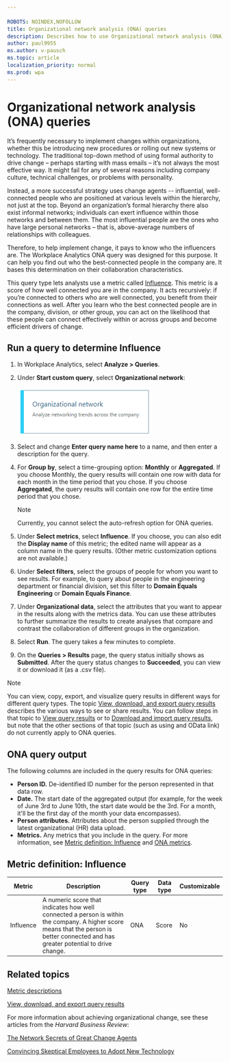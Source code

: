 ```yaml
---

ROBOTS: NOINDEX,NOFOLLOW
title: Organizational network analysis (ONA) queries 
description: Describes how to use Organizational network analysis (ONA) queries in Workplace Analytics to determine the "Influence" metric of individuals in your organization
author: paul9955
ms.author: v-pausch
ms.topic: article
localization_priority: normal 
ms.prod: wpa
---
```


# Organizational network analysis (ONA) queries

It’s frequently necessary to implement changes within organizations, whether this be introducing new procedures or rolling out new systems or technology. The traditional top-down method of using formal authority to drive change – perhaps starting with mass emails – it’s not always the most effective way. It might fail for any of several reasons including company culture, technical challenges, or problems with personality.  

Instead, a more successful strategy uses change agents -- influential, well-connected people who are positioned at various levels within the hierarchy, not just at the top. Beyond an organization’s formal hierarchy there also exist informal networks; individuals can exert influence within those networks and between them. The most influential people are the ones who have large personal networks – that is, above-average numbers of relationships with colleagues.

Therefore, to help implement change, it pays to know who the influencers are. The Workplace Analytics ONA query was designed for this purpose. It can help you find out who the best-connected people in the company are. It bases this determination on their collaboration characteristics.

This query type lets analysts use a metric called [Influence](#metric-definition-influence). This metric is a score of how well connected you are in the company. It acts recursively: if you’re connected to others who are well connected, you benefit from their connections as well. After you learn who the best connected people are in the company, division, or other group, you can act on the likelihood that these people can connect effectively within or across groups and become efficient drivers of change. 

## Run a query to determine Influence

1.	In Workplace Analytics, select **Analyze > Queries**.
2.	Under **Start custom query**, select **Organizational network**:

    ![ONA person query](../images/wpa/tutorials/ona-person-query-april.png)

3.	Select and change **Enter query name here** to a name, and then enter a description for the query.
4.	For **Group by**, select a time-grouping option: **Monthly** or **Aggregated**. If you choose Monthly, the query results will contain one row with data for each month in the time period that you chose. If you choose **Aggregated**, the query results will contain one row for the entire time period that you chose. 

    > [!Note] 
    > Currently, you cannot select the auto-refresh option for ONA queries.

5.	Under **Select metrics**, select **Influence**. If you choose, you can also edit the **Display name** of this metric; the edited name will appear as a column name in the query results. (Other metric customization options are not available.)
6.	Under **Select filters**, select the groups of people for whom you want to see results. For example, to query about people in the engineering department or financial division, set this filter to **Domain Equals Engineering** or **Domain Equals Finance**.
7.	Under **Organizational data**, select the attributes that you want to appear in the results along with the metrics data. You can use these attributes to further summarize the results to create analyses that compare and contrast the collaboration of different groups in the organization.
8.	Select **Run**. The query takes a few minutes to complete. 
9.	On the **Queries > Results** page, the query status initially shows as **Submitted**. After the query status changes to **Succeeded**, you can view it or download it (as a .csv file).

> [!Note] 
> You can view, copy, export, and visualize query results in different ways for different query types. The topic [View, download, and export query results](../use/view-download-and-export-query-results.md) describes the various ways to see or share results. You can follow steps in that topic to [View query results](../use/view-download-and-export-query-results.md#view-query-results) or to [Download and import query results](../use/view-download-and-export-query-results.md#download-and-import-query-results), but note that the other sections of that topic (such as using and OData link) do not currently apply to ONA queries.

## ONA query output

The following columns are included in the query results for ONA queries:

 * **Person ID.** De-identified ID number for the person represented in that data row.
  * **Date.** The start date of the aggregated output (for example, for the week of June 3rd to June 10th, the start date would be the 3rd. For a month, it'll be the first day of the month your data encompasses).
 * **Person attributes.** Attributes about the person supplied through the latest organizational (HR) data upload.
 * **Metrics.** Any metrics that you include in the query. For more information, see [Metric definition: Influence](#metric-definition-influence) and [ONA  metrics](../use/metric-definitions.md#organizational-network-analysis-ona-metrics).

 ## Metric definition: Influence

|Metric|Description|Query type|Data type|Customizable|
|------|-----------|----------|---------|------------|
|Influence|A numeric score that indicates how well connected a person is within the company. A higher score means that the person is better connected and has greater potential to drive change.|ONA|Score|No|

## Related topics

[Metric descriptions](../use/metric-definitions.md)

[View, download, and export query results](../use/view-download-and-export-query-results.md)

For more information about achieving organizational change, see these articles from the _Harvard Business Review_: 

[The Network Secrets of Great Change Agents](https://hbr.org/2013/07/the-network-secrets-of-great-change-agents)

[Convincing Skeptical Employees to Adopt New Technology](https://hbr.org/2015/03/convincing-skeptical-employees-to-adopt-new-technology)
